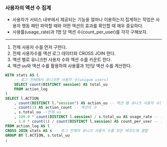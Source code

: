 ### 사용자의 액션 수 집계

- 사용자가 서비스 내부에서 제공되는 기능을 얼마나 이용하는지 집계하는 작업은 사용자 행동 패턴 파악할 때와 어떤 액션의 효과를 확인할 때 매우 중요하다.
- 사용률(usage_rate)과 1명 당 액션 수(count_per_user)를 각각 구해보자.

---

1. 전체 사용자 수를 먼저 구한다.
2. 전체 사용자수를 액션 로그 데이터와 CROSS JOIN 한다.
3. 액션 별로 유니크한 사용자 수와 액션 수를 카운트 한다.
4. 액션 uu와 액션 수를 활용하여 사용률과 1인당 액션 수를 계산한다.

```sql
WITH stats AS (
	-- 로그 전체에서 유니크한 사용자 수(unique users) 
	SELECT count(DISTINCT session) AS total_uu
	FROM action_log 
)
SELECT l.ACTION
	, count(DISTINCT l."session") AS action_uu -- 액션 별 유니크 사용자 수(uu) 
	, count(1) AS action_count -- 액션의 수 
	, s.total_uu --전체 uu 
	, 100.0 * count(DISTINCT l.session) / s.total_uu AS usage_rate -- 사용률:액션uu / 전체uu 
	, 1.0 * count(1) / count(DISTINCT l.session) AS count_per_user -- 1인당 액션 수 : 액션수 / 액션 uu
FROM action_log AS l
CROSS JOIN stats AS s -- 로그 전체의 유니크 사용자 수를 모든 레코드에 결합 
GROUP BY l.ACTION, s.total_uu
;
```

